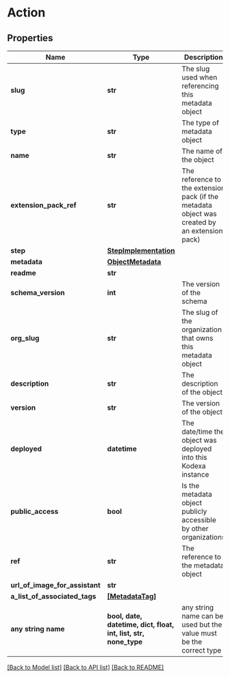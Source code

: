 # Action


## Properties
Name | Type | Description | Notes
------------ | ------------- | ------------- | -------------
**slug** | **str** | The slug used when referencing this metadata object | 
**type** | **str** | The type of metadata object | 
**name** | **str** | The name of the object | 
**extension_pack_ref** | **str** | The reference to the extension pack (if the metadata object was created by an extension pack) | [optional] 
**step** | [**StepImplementation**](StepImplementation.md) |  | [optional] 
**metadata** | [**ObjectMetadata**](ObjectMetadata.md) |  | [optional] 
**readme** | **str** |  | [optional] 
**schema_version** | **int** | The version of the schema | [optional] 
**org_slug** | **str** | The slug of the organization that owns this metadata object | [optional] 
**description** | **str** | The description of the object | [optional] 
**version** | **str** | The version of the object | [optional] 
**deployed** | **datetime** | The date/time the object was deployed into this Kodexa instance | [optional] 
**public_access** | **bool** | Is the metadata object publicly accessible by other organizations | [optional] 
**ref** | **str** | The reference to the metadata object | [optional] 
**url_of_image_for_assistant** | **str** |  | [optional] 
**a_list_of_associated_tags** | [**[MetadataTag]**](MetadataTag.md) |  | [optional] 
**any string name** | **bool, date, datetime, dict, float, int, list, str, none_type** | any string name can be used but the value must be the correct type | [optional]

[[Back to Model list]](../README.md#documentation-for-models) [[Back to API list]](../README.md#documentation-for-api-endpoints) [[Back to README]](../README.md)


